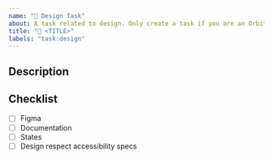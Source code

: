```yaml
---
name: "🌟 Design Task"
about: A task related to design. Only create a task if you are an Orbit maintainer.
title: "🌟 <TITLE>"
labels: "task:design"
---
```


## Description

<!-- fill this out -->

## Checklist

<!-- Every items might not be applicable to your task. -->

- [ ] Figma
- [ ] Documentation
- [ ] States
- [ ] Design respect accessibility specs
